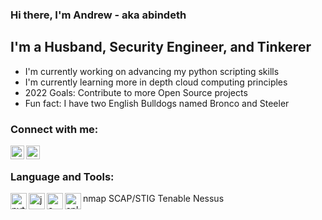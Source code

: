 ### Hi there, I'm Andrew - aka abindeth

## I'm a Husband, Security Engineer, and Tinkerer

- I'm currently working on advancing my python scripting skills
- I'm currently learning more in depth cloud computing principles
- 2022 Goals: Contribute to more Open Source projects
- Fun fact: I have two English Bulldogs named Bronco and Steeler

### Connect with me:
[<img align="left" alt="linkedin" width="22px" src="https://cdn.jsdelivr.net/npm/simple-icons@6.1.0/icons/linkedin.svg" />][linkedin]
[<img align="left" alt="twitter" width="22px" src="https://cdn.jsdelivr.net/npm/simple-icons@6.1.0/icons/twitter.svg" />][twitter]

<br />

### Language and Tools:
<img align="left" alt="python" width="26px" src="https://cdn.jsdelivr.net/npm/simple-icons@6.1.0/icons/python.svg" />
<img align="left" alt="java" width="26px" src="https://cdn.jsdelivr.net/npm/simple-icons@6.1.0/icons/java.svg" />
<img align="left" alt="c++" width="26px" src="https://cdn.jsdelivr.net/npm/simple-icons@6.1.0/icons/cplusplus.svg" />
<img align="left" alt="splunk" width="26px" src="https://cdn.jsdelivr.net/npm/simple-icons@6.1.0/icons/splunk.svg" />
nmap
SCAP/STIG
Tenable
Nessus

<br />
<br />

[linkedin]: https://linkedin.com/in/andrew-carmer
[twitter]: https://twitter.com/abindeth

<!---
abindeth-cybersec/abindeth-cybersec is a ✨ special ✨ repository because its `README.md` (this file) appears on your GitHub profile.
You can click the Preview link to take a look at your changes.
--->

